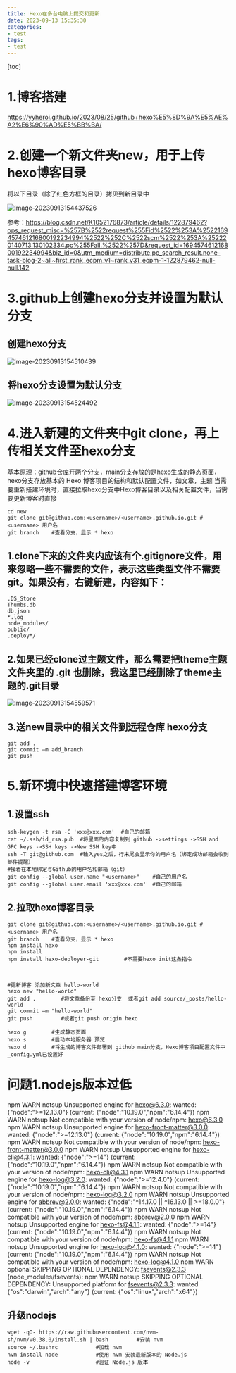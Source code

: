 ```yaml
---
title: Hexo在多台电脑上提交和更新
date: 2023-09-13 15:35:30
categories:
- test
tags:
- test
---
```


[toc]



# 1.博客搭建

https://yyheroi.github.io/2023/08/25/github+hexo%E5%8D%9A%E5%AE%A2%E6%90%AD%E5%BB%BA/

# 2.创建一个新文件夹new，用于上传hexo博客目录

将以下目录（除了红色方框的目录）拷贝到新目录中

![image-20230913154437526](https://github.com/yyheroi/yyheroi.github.io/blob/hexo/source/imgs/image-20230913154437526.png)

参考：https://blog.csdn.net/K1052176873/article/details/122879462?ops_request_misc=%257B%2522request%255Fid%2522%253A%2522169457461216800192234994%2522%252C%2522scm%2522%253A%252220140713.130102334.pc%255Fall.%2522%257D&request_id=169457461216800192234994&biz_id=0&utm_medium=distribute.pc_search_result.none-task-blog-2~all~first_rank_ecpm_v1~rank_v31_ecpm-1-122879462-null-null.142

# 3.github上创建hexo分支并设置为默认分支

## 创建hexo分支

![image-20230913154510439](https://github.com/yyheroi/yyheroi.github.io/blob/hexo/source/imgs/image-20230913154510439.png)

## 将hexo分支设置为默认分支

![image-20230913154524492](https://github.com/yyheroi/yyheroi.github.io/blob/hexo/source/imgs/image-20230913154524492.png)

# 4.进入新建的文件夹中git clone，再上传相关文件至hexo分支

基本原理：github仓库开两个分支，main分支存放的是hexo生成的静态页面，hexo分支存放基本的 Hexo 博客项目的结构和默认配置文件，如文章，主题
当需要重新搭建环境时，直接拉取hexo分支中Hexo博客目录以及相关配置文件，当需要更新博客时直接

```
cd new
git clone git@github.com:<username>/<username>.github.io.git #<username> 用户名
git branch    #查看分支，显示 * hexo
```



## 1.clone下来的文件夹内应该有个.gitignore文件，用来忽略一些不需要的文件，表示这些类型文件不需要git。如果没有，右键新建，内容如下：

```
.DS_Store
Thumbs.db
db.json
*.log
node_modules/
public/
.deploy*/
```

## 2.如果已经clone过主题文件，那么需要把theme主题文件夹里的 .git 也删除，我这里已经删除了theme主题的.git目录

![image-20230913154559571](https://github.com/yyheroi/yyheroi.github.io/blob/hexo/source/imgs/image-20230913154559571.png)

## 3.送new目录中的相关文件到远程仓库 hexo分支

```
git add .
git commit –m add_branch
git push        

```



# 5.新环境中快速搭建博客环境

## 1.设置ssh

```
ssh-keygen -t rsa -C 'xxx@xxx.com'  #自己的邮箱
cat ~/.ssh/id_rsa.pub  #将里面的内容复制到 github ->settings ->SSH and GPC keys ->SSH keys ->New SSH key中
ssh -T git@github.com  #输入yes之后，行末尾会显示你的用户名（绑定成功邮箱会收到邮件提醒）
#接着在本地绑定与Github的用户名和邮箱（git）
git config --global user.name "<username>"    #自己的用户名
git config --global user.email 'xxx@xxx.com'  #自己的邮箱
```

## 2.拉取hexo博客目录

```
git clone git@github.com:<username>/<username>.github.io.git #<username> 用户名
git branch    #查看分支，显示 * hexo
npm install hexo
npm install
npm install hexo-deployer-git        #不需要hexo init这条指令



#更新博客 添加新文章 hello-world
hexo new "hello-world"
git add .        #将文章备份至 hexo分支  或者git add source/_posts/hello-world 
git commit –m "hello-world"
git push         #或者git push origin hexo

hexo g        #生成静态页面
hexo s        #启动本地服务器 预览
hexo d        #将生成的博客文件部署到 github main分支，Hexo博客项目配置文件中_config.yml已设置好
```



# 问题1.nodejs版本过低

npm WARN notsup Unsupported engine for hexo@6.3.0: wanted: {"node":">=12.13.0"} (current: {"node":"10.19.0","npm":"6.14.4"})
npm WARN notsup Not compatible with your version of node/npm: hexo@6.3.0
npm WARN notsup Unsupported engine for hexo-front-matter@3.0.0: wanted: {"node":">=12.13.0"} (current: {"node":"10.19.0","npm":"6.14.4"})
npm WARN notsup Not compatible with your version of node/npm: hexo-front-matter@3.0.0
npm WARN notsup Unsupported engine for hexo-cli@4.3.1: wanted: {"node":">=14"} (current: {"node":"10.19.0","npm":"6.14.4"})
npm WARN notsup Not compatible with your version of node/npm: hexo-cli@4.3.1
npm WARN notsup Unsupported engine for hexo-log@3.2.0: wanted: {"node":">=12.4.0"} (current: {"node":"10.19.0","npm":"6.14.4"})
npm WARN notsup Not compatible with your version of node/npm: hexo-log@3.2.0
npm WARN notsup Unsupported engine for abbrev@2.0.0: wanted: {"node":"^14.17.0 || ^16.13.0 || >=18.0.0"} (current: {"node":"10.19.0","npm":"6.14.4"})
npm WARN notsup Not compatible with your version of node/npm: abbrev@2.0.0
npm WARN notsup Unsupported engine for hexo-fs@4.1.1: wanted: {"node":">=14"} (current: {"node":"10.19.0","npm":"6.14.4"})
npm WARN notsup Not compatible with your version of node/npm: hexo-fs@4.1.1
npm WARN notsup Unsupported engine for hexo-log@4.1.0: wanted: {"node":">=14"} (current: {"node":"10.19.0","npm":"6.14.4"})
npm WARN notsup Not compatible with your version of node/npm: hexo-log@4.1.0
npm WARN optional SKIPPING OPTIONAL DEPENDENCY: fsevents@2.3.3 (node_modules/fsevents):
npm WARN notsup SKIPPING OPTIONAL DEPENDENCY: Unsupported platform for fsevents@2.3.3: wanted {"os":"darwin","arch":"any"} (current: {"os":"linux","arch":"x64"})

## 升级nodejs

```
wget -qO- https://raw.githubusercontent.com/nvm-sh/nvm/v0.38.0/install.sh | bash         #安装 nvm
source ~/.bashrc            #加载 nvm
nvm install node            #使用 nvm 安装最新版本的 Node.js
node -v                     #验证 Node.js 版本
```





